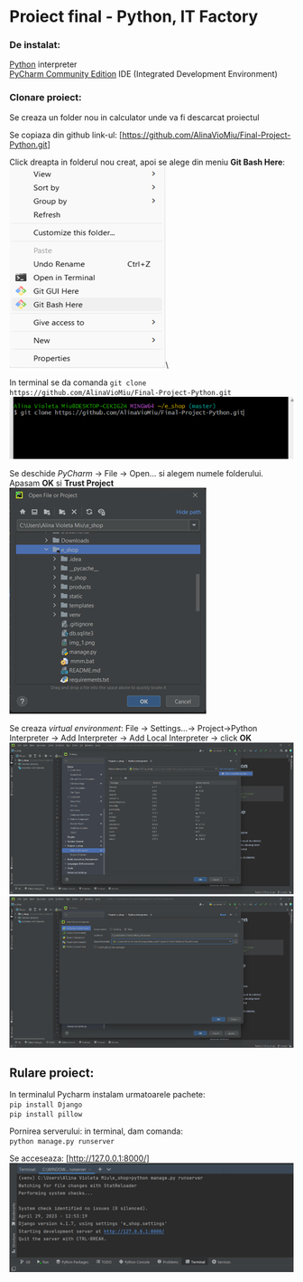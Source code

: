 # Proiect final - Python, IT Factory

### De instalat:
[Python](https://www.python.org/downloads/) interpreter\
[PyCharm Community Edition](https://www.jetbrains.com/pycharm/download/#section=windows) IDE (Integrated Development Environment) 

### Clonare proiect:
Se creaza un folder nou in calculator unde va fi descarcat proiectul

Se copiaza din github link-ul: [https://github.com/AlinaVioMiu/Final-Project-Python.git]

Click dreapta in folderul nou creat, apoi se alege din meniu **Git Bash Here**:\
![img_1.png](img_1.png)\


In terminal se da comanda `git clone https://github.com/AlinaVioMiu/Final-Project-Python.git` 
![img.png](img.png)

Se deschide _PyCharm_ -> File -> Open… si alegem numele folderului. Apasam **OK** si **Trust Project**
![img_2.png](img_2.png)

Se creaza _virtual environment_: File -> Settings...-> Project->Python Interpreter -> Add Interpreter -> Add Local Interpreter -> click **OK**
![img_3.png](img_3.png)
![img_4.png](img_4.png)

## Rulare proiect:
In terminalul Pycharm instalam urmatoarele pachete:\
	`pip install Django`\
	`pip install pillow`

Pornirea serverului: in terminal, dam comanda:\
	`python manage.py runserver`

Se acceseaza: [http://127.0.0.1:8000/]
![img_5.png](img_5.png)
